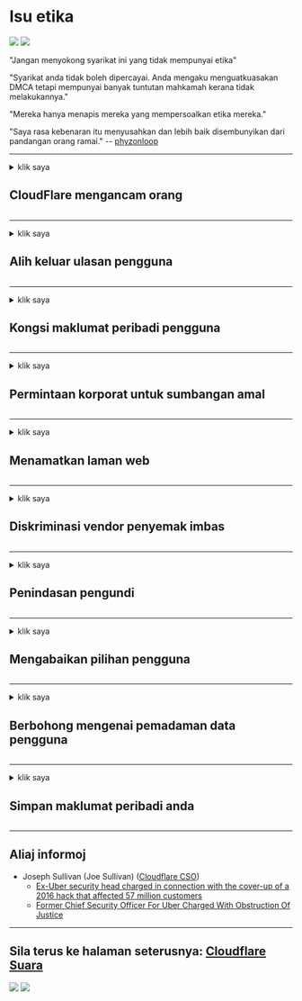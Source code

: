 # Isu etika

![](https://codeberg.org/crimeflare/stop_cloudflare/media/branch/master/image/itsreallythatbad.jpg)
![](https://codeberg.org/crimeflare/stop_cloudflare/media/branch/master/image/telegram/c81238387627b4bfd3dcd60f56d41626.jpg)

"Jangan menyokong syarikat ini yang tidak mempunyai etika"

"Syarikat anda tidak boleh dipercayai. Anda mengaku menguatkuasakan DMCA tetapi mempunyai banyak tuntutan mahkamah kerana tidak melakukannya."

"Mereka hanya menapis mereka yang mempersoalkan etika mereka."

"Saya rasa kebenaran itu menyusahkan dan lebih baik disembunyikan dari pandangan orang ramai."  -- [phyzonloop](https://twitter.com/phyzonloop)


---


<details>
<summary>klik saya

## CloudFlare mengancam orang
</summary>


Cloudflare menghantar e-mel spam kepada pengguna bukan Cloudflare.

- Hantar e-mel hanya kepada pelanggan yang telah memilih
- Apabila pengguna mengatakan "berhenti", kemudian berhenti menghantar e-mel

Sederhana itu. Tetapi Cloudflare tidak peduli.
Cloudflare mengatakan bahawa menggunakan perkhidmatan mereka dapat menghentikan semua spammer atau penyerang.
Bagaimana kita boleh menghentikan Cloudflare tanpa mengaktifkan Cloudflare?


| 🖼 | 🖼 |
| --- | --- |
| ![](https://codeberg.org/crimeflare/stop_cloudflare/media/branch/master/image/cfspam01.jpg) | ![](https://codeberg.org/crimeflare/stop_cloudflare/media/branch/master/image/cfspam03.jpg) |
| ![](https://codeberg.org/crimeflare/stop_cloudflare/media/branch/master/image/cfspam02.jpg) | ![](https://codeberg.org/crimeflare/stop_cloudflare/media/branch/master/image/cfspambrittany.jpg)<br>![](https://codeberg.org/crimeflare/stop_cloudflare/media/branch/master/image/cfspamtwtr.jpg) |

</details>

---

<details>
<summary>klik saya

## Alih keluar ulasan pengguna
</summary>


Ulasan negatif penapis Cloudflare.
Sekiranya anda menghantar teks anti-Cloudflare di Twitter, anda berpeluang mendapatkan balasan daripada pekerja Cloudflare dengan mesej "Tidak, bukan".
Sekiranya anda menyiarkan ulasan negatif di mana-mana laman web ulasan, mereka akan cuba menapisnya.


| 🖼 | 🖼 |
| --- | --- |
| ![](https://codeberg.org/crimeflare/stop_cloudflare/media/branch/master/image/cfcenrev_01.jpg)<br>![](https://codeberg.org/crimeflare/stop_cloudflare/media/branch/master/image/cfcenrev_02.jpg) | ![](https://codeberg.org/crimeflare/stop_cloudflare/media/branch/master/image/cfcenrev_03.jpg) |

</details>

---

<details>
<summary>klik saya

## Kongsi maklumat peribadi pengguna
</summary>


Cloudflare mempunyai masalah gangguan besar-besaran.
Cloudflare berkongsi maklumat peribadi mereka yang mengadu mengenai laman web yang dihoskan.
Kadang-kadang mereka meminta anda memberikan ID sebenar anda.
Sekiranya anda tidak mahu diganggu, diserang, disapu atau dibunuh, lebih baik anda menjauhkan diri dari laman web Cloudflared.


| 🖼 | 🖼 |
| --- | --- |
| ![](https://codeberg.org/crimeflare/stop_cloudflare/media/branch/master/image/cfdox_what.jpg) | ![](https://codeberg.org/crimeflare/stop_cloudflare/media/branch/master/image/cfdox_swat.jpg) |
| ![](https://codeberg.org/crimeflare/stop_cloudflare/media/branch/master/image/cfdox_kill.jpg) | ![](https://codeberg.org/crimeflare/stop_cloudflare/media/branch/master/image/cfdox_threat.jpg) |
| ![](https://codeberg.org/crimeflare/stop_cloudflare/media/branch/master/image/cfdox_dox.jpg) | ![](https://codeberg.org/crimeflare/stop_cloudflare/media/branch/master/image/cfdox_ex1.jpg)<br>![](https://codeberg.org/crimeflare/stop_cloudflare/media/branch/master/image/cfdox_ex2.jpg) |

</details>

---

<details>
<summary>klik saya

## Permintaan korporat untuk sumbangan amal
</summary>


CloudFlare meminta sumbangan amal.
Amat mengerikan bahawa sebuah syarikat Amerika akan meminta amal bersama dengan organisasi bukan keuntungan yang mempunyai tujuan yang baik.
Sekiranya anda suka menyekat orang atau membuang masa orang lain, anda mungkin ingin memesan beberapa pizza untuk pekerja Cloudflare.


![](https://codeberg.org/crimeflare/stop_cloudflare/media/branch/master/image/cfdonate.jpg)

</details>

---

<details>
<summary>klik saya

## Menamatkan laman web
</summary>


Apa yang akan anda lakukan sekiranya laman web anda hilang secara tiba-tiba?
Terdapat laporan bahawa Cloudflare menghapus konfigurasi pengguna atau menghentikan perkhidmatan tanpa sebarang amaran, secara senyap.
Kami mencadangkan anda mencari pembekal yang lebih baik.

![](https://codeberg.org/crimeflare/stop_cloudflare/media/branch/master/image/cftmnt.jpg)

</details>

---

<details>
<summary>klik saya

## Diskriminasi vendor penyemak imbas
</summary>


CloudFlare memberikan perlakuan istimewa kepada mereka yang menggunakan Firefox sambil memberikan perlakuan bermusuhan kepada pengguna bukan Penyemak Imbas Tor berbanding Tor.
Pengguna Tor yang dengan betul menolak untuk melaksanakan javascript bebas juga menerima perlakuan bermusuhan.
Ketidaksamaan akses ini adalah penyalahgunaan netraliti rangkaian dan penyalahgunaan kuasa.

![](https://codeberg.org/crimeflare/stop_cloudflare/media/branch/master/image/browdifftbcx.gif)

- Kiri: Penyemak Imbas Tor, Kanan: Chrome. Alamat IP yang sama.

![](https://codeberg.org/crimeflare/stop_cloudflare/media/branch/master/image/browserdiff.jpg)

- Kiri: Javascript Penyemak Imbas Dinyahdayakan, Kuki Diaktifkan
- Kanan: Javascript Chrome Diaktifkan, Kuki Dinyahaktifkan

![](https://codeberg.org/crimeflare/stop_cloudflare/media/branch/master/image/cfsiryoublocked.jpg)

- QuteBrowser (penyemak imbas kecil) tanpa Tor (Clearnet IP)

| ***Penyemak Imbas*** | ***Akses rawatan*** |
| --- | --- |
| Tor Browser (Javascript diaktifkan) | akses dibenarkan |
| Firefox (Javascript diaktifkan) | akses merosot |
| Chromium (Javascript diaktifkan) | akses merosot |
| Chromium or Firefox (Javascript dilumpuhkan) | akses dinafikan |
| Chromium or Firefox (Kuki dilumpuhkan) | akses dinafikan |
| QuteBrowser | akses dinafikan |
| lynx | akses dinafikan |
| w3m | akses dinafikan |
| wget | akses dinafikan |


Mengapa tidak menggunakan butang Audio untuk menyelesaikan cabaran mudah?

Ya, ada butang audio, tetapi tidak selalu berfungsi berbanding Tor.
Anda akan mendapat mesej ini apabila anda mengkliknya:

```
Cuba lagi nanti
Komputer atau rangkaian anda mungkin menghantar pertanyaan automatik.
Untuk melindungi pengguna kami, kami tidak dapat memproses permintaan Anda sekarang.
Untuk maklumat lebih lanjut, lawati halaman bantuan kami
```

</details>

---

<details>
<summary>klik saya

## Penindasan pengundi
</summary>


Pengundi di negeri AS mendaftar untuk memilih akhirnya melalui laman web setiausaha negara di negeri tempat tinggal mereka.
Pejabat setiausaha negara yang dikendalikan oleh Republikan terlibat dalam penindasan pengundi dengan melayari laman web setiausaha negara melalui Cloudflare.
Perlakuan Cloudflare yang memusuhi pengguna Tor, kedudukan MITMnya sebagai titik pengawasan global terpusat, dan peranannya yang merugikan secara keseluruhan menjadikan calon pemilih enggan mendaftar.
Kaum liberal khususnya cenderung untuk menjaga privasi.
Borang pendaftaran pemilih mengumpulkan maklumat sensitif mengenai kecenderungan politik pengundi, alamat fizikal peribadi, nombor keselamatan sosial, dan tarikh lahir.
Sebilangan besar negeri hanya menyediakan sebahagian daripada maklumat tersebut untuk umum, tetapi Cloudflare melihat semua maklumat itu ketika seseorang mendaftar untuk memilih.

Perhatikan bahawa pendaftaran kertas tidak melanggar Cloudflare kerana pekerja kakitangan kemasukan data setiausaha negara kemungkinan akan menggunakan laman web Cloudflare untuk memasukkan data.

| 🖼 | 🖼 |
| --- | --- |
| ![](https://codeberg.org/crimeflare/stop_cloudflare/media/branch/master/image/cfvotm_01.jpg) | ![](https://codeberg.org/crimeflare/stop_cloudflare/media/branch/master/image/cfvotm_02.jpg) |

- Change.org adalah laman web terkenal untuk mengumpulkan undi dan mengambil tindakan.
“orang di mana sahaja memulakan kempen, menggerakkan penyokong, dan bekerjasama dengan pembuat keputusan untuk mencari jalan keluar.”
Malangnya, banyak orang tidak dapat melihat perubahan.org sama sekali kerana penapis agresif Cloudflare.
Mereka dihalangi menandatangani petisyen itu, sehingga mengecualikannya dari proses demokrasi.
Menggunakan platform non-cloudflared lain seperti OpenPetition membantu menyelesaikan masalah tersebut.

| 🖼 | 🖼 |
| --- | --- |
| ![](https://codeberg.org/crimeflare/stop_cloudflare/media/branch/master/image/changeorgasn.jpg) | ![](https://codeberg.org/crimeflare/stop_cloudflare/media/branch/master/image/changeorgtor.jpg) |

- "Athenian Project" Cloudflare menawarkan perlindungan peringkat perusahaan percuma ke laman web pilihan raya negeri dan tempatan.
Mereka mengatakan "konstituen mereka dapat mengakses maklumat pilihan raya dan pendaftaran pemilih" tetapi ini adalah pembohongan kerana banyak orang tidak dapat melayari laman web ini sama sekali.

</details>

---

<details>
<summary>klik saya

## Mengabaikan pilihan pengguna
</summary>


Sekiranya anda memilih untuk tidak memilih sesuatu, anda tidak akan menerima e-mel mengenainya.
Cloudflare mengabaikan pilihan pengguna dan berkongsi data dengan syarikat pihak ketiga tanpa persetujuan pelanggan.
Sekiranya anda menggunakan pelan percuma mereka, kadangkala mereka akan menghantar e-mel kepada anda yang meminta untuk membeli langganan bulanan.

![](https://codeberg.org/crimeflare/stop_cloudflare/media/branch/master/image/cfviopl_tp.jpg)

</details>

---

<details>
<summary>klik saya

## Berbohong mengenai pemadaman data pengguna
</summary>


Menurut blog pelanggan ex-cloudflare ini, Cloudflare berbohong mengenai penghapusan akaun.
Pada masa kini, banyak syarikat menyimpan data anda setelah anda menutup atau membuang akaun anda.
Sebilangan besar syarikat yang baik menyebutkannya dalam polisi privasi mereka.
Cloudflare? Tidak.

```
2019-08-05 CloudFlare menghantar saya pengesahan bahawa mereka telah membuang akaun saya.
2019-10-02 Saya menerima e-mel dari CloudFlare "kerana saya adalah pelanggan"
```

Cloudflare tidak tahu mengenai perkataan "buang".
Sekiranya ia benar-benar dikeluarkan, mengapa bekas pelanggan ini mendapat e-mel?
Dia juga menyebut bahawa dasar privasi Cloudflare tidak menyebut tentangnya.

```
Dasar privasi baru mereka tidak menyebut tentang menyimpan data selama setahun.
```

![](https://codeberg.org/crimeflare/stop_cloudflare/media/branch/master/image/cfviopl_notdel.jpg)

Bagaimana anda boleh mempercayai Cloudflare jika dasar privasi mereka adalah LIE?

</details>

---

<details>
<summary>klik saya

## Simpan maklumat peribadi anda
</summary>


Memadamkan akaun Cloudflare adalah tahap sukar.

```
Kirimkan tiket sokongan menggunakan kategori "Akaun",
dan meminta penghapusan akaun di badan mesej.
Anda mesti tidak mempunyai domain atau kad kredit yang dilampirkan ke akaun anda sebelum meminta penghapusan.
```

Anda akan menerima e-mel pengesahan ini.

![](https://codeberg.org/crimeflare/stop_cloudflare/media/branch/master/image/cf_deleteandkeep.jpg)

"Kami telah mulai memproses permintaan penghapusan anda" tetapi "Kami akan terus menyimpan maklumat peribadi anda".

Bolehkah anda "mempercayai" ini?

</details>

---

## Aliaj informoj

- Joseph Sullivan (Joe Sullivan) ([Cloudflare CSO](https://twitter.com/eastdakota/status/1296522269313785862))
  - [Ex-Uber security head charged in connection with the cover-up of a 2016 hack that affected 57 million customers](https://www.businessinsider.com/uber-data-hack-security-head-joe-sullivan-charged-cover-up-2020-8)
  - [Former Chief Security Officer For Uber Charged With Obstruction Of Justice](https://www.justice.gov/usao-ndca/pr/former-chief-security-officer-uber-charged-obstruction-justice)


---

## Sila terus ke halaman seterusnya:   [Cloudflare Suara](../PEOPLE.md)

![](https://codeberg.org/crimeflare/stop_cloudflare/media/branch/master/image/freemoldybread.jpg)
![](https://codeberg.org/crimeflare/stop_cloudflare/media/branch/master/image/cfisnotanoption.jpg)
